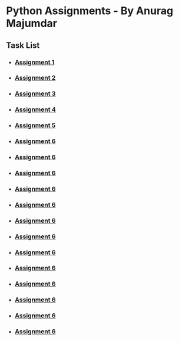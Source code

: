# Python Assignments - By Anurag Majumdar

## Task List
* ### [Assignment 1](https://github.com/Anurag-Zel/Python_Projects/tree/main/assignment1) 

* ### [Assignment 2](https://github.com/Anurag-Zel/Python_Projects/tree/main/assignment2)

* ### [Assignment 3](https://github.com/Anurag-Zel/Python_Projects/tree/main/assignment3)

* ### [Assignment 4](https://github.com/Anurag-Zel/Python_Projects/tree/main/assignment4)

* ### [Assignment 5](https://github.com/Anurag-Zel/Python_Projects/tree/main/assignment5)

* ### [Assignment 6](https://github.com/Anurag-Zel/Python_Projects/tree/main/assignment6)

* ### [Assignment 6](https://github.com/Anurag-Zel/Python_Projects/tree/main/assignment7)

* ### [Assignment 6](https://github.com/Anurag-Zel/Python_Projects/tree/main/assignment8)

* ### [Assignment 6](https://github.com/Anurag-Zel/Python_Projects/tree/main/assignment9)

* ### [Assignment 6](https://github.com/Anurag-Zel/Python_Projects/tree/main/assignment10)

* ### [Assignment 6](https://github.com/Anurag-Zel/Python_Projects/tree/main/assignment11)

* ### [Assignment 6](https://github.com/Anurag-Zel/Python_Projects/tree/main/assignment12)

* ### [Assignment 6](https://github.com/Anurag-Zel/Python_Projects/tree/main/assignment13)

* ### [Assignment 6](https://github.com/Anurag-Zel/Python_Projects/tree/main/assignment14)

* ### [Assignment 6](https://github.com/Anurag-Zel/Python_Projects/tree/main/assignment15)

* ### [Assignment 6](https://github.com/Anurag-Zel/Python_Projects/tree/main/assignment16)

* ### [Assignment 6](https://github.com/Anurag-Zel/Python_Projects/tree/main/assignment17)

* ### [Assignment 6](https://github.com/Anurag-Zel/Python_Projects/tree/main/assignment18)